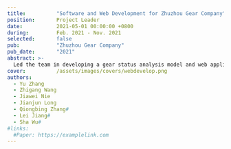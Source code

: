 ```yaml
---
title:          "Software and Web Development for Zhuzhou Gear Company"
position:       Project Leader
date:           2021-05-01 00:00:00 +0800
during:         Feb. 2021 - Nov. 2021
selected:       false
pub:            "Zhuzhou Gear Company"
pub_date:       "2021"
abstract: >-
  Led the team in developing a gear status analysis model and web application, predicting operational status based on various parameters. Utilized a Vue and SpringBoot stack with MATLAB algorithms for real-time computation and expert system integration for data visualization.
cover:          /assets/images/covers/webdevelop.png
authors:
  - Yu Zhang
  - Zhigang Wang
  - Jiawei Nie
  - Jianjun Long
  - Qiongbing Zhang#
  - Lei Jiang#
  - Sha Wu#
#links:
  #Paper: https://examplelink.com
---
```

